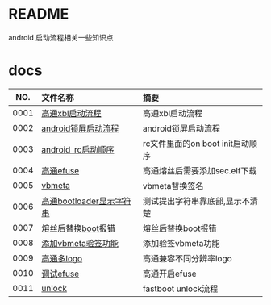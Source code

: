 # README

android 启动流程相关一些知识点

# docs

NO.|文件名称|摘要
:--:|:--|:--
0001| [高通xbl启动流程](boot/0001_qcom_boot_20230107.md) | 高通xbl启动流程
0002| [android锁屏启动流程](boot/0002_lock_20230107.md) | android锁屏启动流程
0003| [android_rc启动顺序](boot/0003_on_rc.md) | rc文件里面的on boot init启动顺序
0004| [高通efuse](boot/0004_qcom_fuse.md) | 高通熔丝后需要添加sec.elf下载
0005| [vbmeta](boot/0005_vbmeta.md) | vbmeta替换签名
0006| [高通bootloader显示字符串](boot/0006_bootloader.md) | 测试提出字符串靠底部,显示不清楚
0007| [熔丝后替换boot报错](boot/0007_fuse_boot.md) | 熔丝后替换boot报错
0008| [添加vbmeta验签功能](boot/0008_verify_vbmeta.md) | 添加验签vbmeta功能
0009| [高通多logo](boot/0009_dual_logo.md) | 高通兼容不同分辨率logo
0010| [调试efuse](boot/0010_efuse.md) | 高通开启efuse
0011| [unlock](boot/0011_fastboot_unlock.md) | fastboot unlock流程